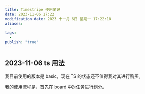 ```yaml
---
title: Timestripe 使用笔记
date: 2023-11-06 17:22
modification date: 2023 十一月 6日 星期一 17:22:18
aliases:
  - 
tags:
  - 
publish: "true"
---
```


## 2023-11-06 ts 用法

我目前使用的版本是 basic，现在 TS 的状态还不值得我对其进行购买。

我的使用流程是，首先在 board 中对任务进行划分。

